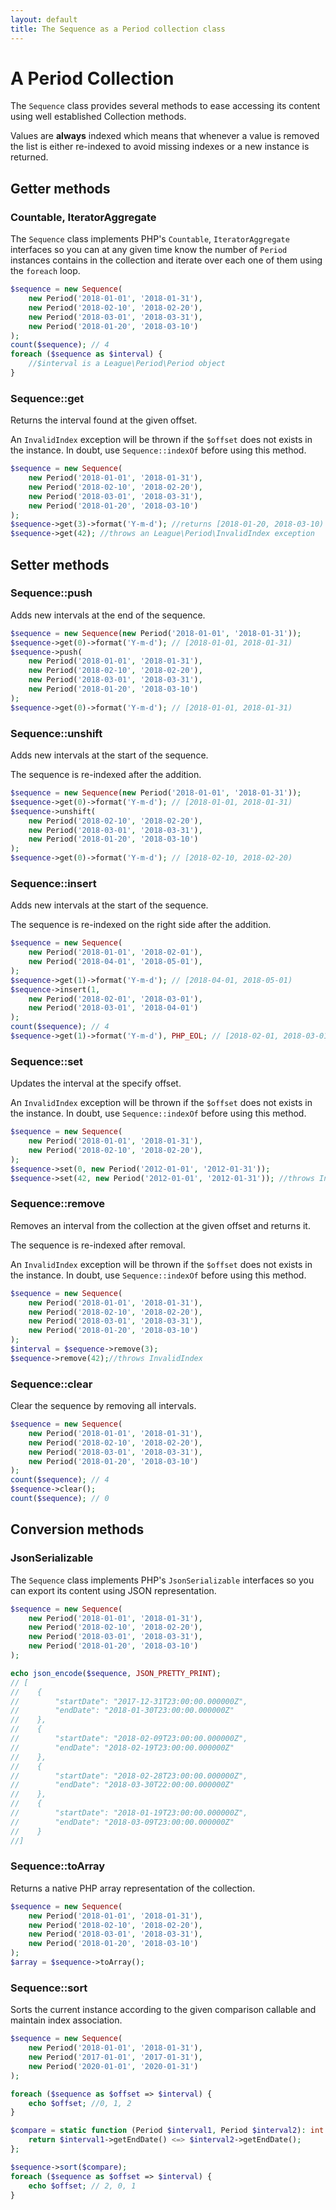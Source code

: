 ```yaml
---
layout: default
title: The Sequence as a Period collection class
---
```


# A Period Collection

The `Sequence` class provides several methods to ease accessing its content using well established Collection methods.

<p class="message-warning">Values are <strong>always</strong> indexed which means that whenever a value is removed the list is either re-indexed to avoid missing indexes or a new instance is returned.</p>

## Getter methods

### Countable, IteratorAggregate

The `Sequence` class implements PHP's `Countable`, `IteratorAggregate` interfaces so you can at any given time know the number of `Period` instances contains in the collection and iterate over each one of them using the `foreach` loop.

~~~php
$sequence = new Sequence(
    new Period('2018-01-01', '2018-01-31'),
    new Period('2018-02-10', '2018-02-20'),
    new Period('2018-03-01', '2018-03-31'),
    new Period('2018-01-20', '2018-03-10')
);
count($sequence); // 4
foreach ($sequence as $interval) {
	//$interval is a League\Period\Period object
}
~~~

### Sequence::get

Returns the interval found at the given offset.

<p class="message-warning">An <code>InvalidIndex</code> exception will be thrown if the <code>$offset</code> does not exists in the instance. In doubt, use <code>Sequence::indexOf</code> before using this method.</p>

~~~php
$sequence = new Sequence(
    new Period('2018-01-01', '2018-01-31'),
    new Period('2018-02-10', '2018-02-20'),
    new Period('2018-03-01', '2018-03-31'),
    new Period('2018-01-20', '2018-03-10')
);
$sequence->get(3)->format('Y-m-d'); //returns [2018-01-20, 2018-03-10)
$sequence->get(42); //throws an League\Period\InvalidIndex exception
~~~

## Setter methods

### Sequence::push

Adds new intervals at the end of the sequence.

~~~php
$sequence = new Sequence(new Period('2018-01-01', '2018-01-31'));
$sequence->get(0)->format('Y-m-d'); // [2018-01-01, 2018-01-31)
$sequence->push(
    new Period('2018-01-01', '2018-01-31'),
    new Period('2018-02-10', '2018-02-20'),
    new Period('2018-03-01', '2018-03-31'),
    new Period('2018-01-20', '2018-03-10')
);
$sequence->get(0)->format('Y-m-d'); // [2018-01-01, 2018-01-31)
~~~

### Sequence::unshift

Adds new intervals at the start of the sequence.

<p class="message-notice">The sequence is re-indexed after the addition.</p>

~~~php
$sequence = new Sequence(new Period('2018-01-01', '2018-01-31'));
$sequence->get(0)->format('Y-m-d'); // [2018-01-01, 2018-01-31)
$sequence->unshift(
    new Period('2018-02-10', '2018-02-20'),
    new Period('2018-03-01', '2018-03-31'),
    new Period('2018-01-20', '2018-03-10')
);
$sequence->get(0)->format('Y-m-d'); // [2018-02-10, 2018-02-20)
~~~

### Sequence::insert

Adds new intervals at the start of the sequence.

<p class="message-notice">The sequence is re-indexed on the right side after the addition.</p>

~~~php
$sequence = new Sequence(
    new Period('2018-01-01', '2018-02-01'),
    new Period('2018-04-01', '2018-05-01'),
);
$sequence->get(1)->format('Y-m-d'); // [2018-04-01, 2018-05-01)
$sequence->insert(1,
    new Period('2018-02-01', '2018-03-01'),
    new Period('2018-03-01', '2018-04-01')
);
count($sequence); // 4
$sequence->get(1)->format('Y-m-d'), PHP_EOL; // [2018-02-01, 2018-03-01)
~~~

### Sequence::set

Updates the interval at the specify offset.

<p class="message-warning">An <code>InvalidIndex</code> exception will be thrown if the <code>$offset</code> does not exists in the instance. In doubt, use <code>Sequence::indexOf</code> before using this method.</p>

~~~php
$sequence = new Sequence(
    new Period('2018-01-01', '2018-01-31'),
    new Period('2018-02-10', '2018-02-20'),
);
$sequence->set(0, new Period('2012-01-01', '2012-01-31'));
$sequence->set(42, new Period('2012-01-01', '2012-01-31')); //throws InvalidIndex
~~~

### Sequence::remove

Removes an interval from the collection at the given offset and returns it.

<p class="message-notice">The sequence is re-indexed after removal.</p>

<p class="message-warning">An <code>InvalidIndex</code> exception will be thrown if the <code>$offset</code> does not exists in the instance. In doubt, use <code>Sequence::indexOf</code> before using this method.</p>

~~~php
$sequence = new Sequence(
    new Period('2018-01-01', '2018-01-31'),
    new Period('2018-02-10', '2018-02-20'),
    new Period('2018-03-01', '2018-03-31'),
    new Period('2018-01-20', '2018-03-10')
);
$interval = $sequence->remove(3);
$sequence->remove(42);//throws InvalidIndex
~~~

### Sequence::clear

Clear the sequence by removing all intervals.

~~~php
$sequence = new Sequence(
    new Period('2018-01-01', '2018-01-31'),
    new Period('2018-02-10', '2018-02-20'),
    new Period('2018-03-01', '2018-03-31'),
    new Period('2018-01-20', '2018-03-10')
);
count($sequence); // 4
$sequence->clear();
count($sequence); // 0
~~~

## Conversion methods

### JsonSerializable

The `Sequence` class implements PHP's `JsonSerializable` interfaces so you can export its content using JSON representation.

~~~php
$sequence = new Sequence(
    new Period('2018-01-01', '2018-01-31'),
    new Period('2018-02-10', '2018-02-20'),
    new Period('2018-03-01', '2018-03-31'),
    new Period('2018-01-20', '2018-03-10')
);

echo json_encode($sequence, JSON_PRETTY_PRINT);
// [
//    {
//        "startDate": "2017-12-31T23:00:00.000000Z",
//        "endDate": "2018-01-30T23:00:00.000000Z"
//    },
//    {
//        "startDate": "2018-02-09T23:00:00.000000Z",
//        "endDate": "2018-02-19T23:00:00.000000Z"
//    },
//    {
//        "startDate": "2018-02-28T23:00:00.000000Z",
//        "endDate": "2018-03-30T22:00:00.000000Z"
//    },
//    {
//        "startDate": "2018-01-19T23:00:00.000000Z",
//        "endDate": "2018-03-09T23:00:00.000000Z"
//    }
//]
~~~

### Sequence::toArray

Returns a native PHP array representation of the collection.

~~~php
$sequence = new Sequence(
    new Period('2018-01-01', '2018-01-31'),
    new Period('2018-02-10', '2018-02-20'),
    new Period('2018-03-01', '2018-03-31'),
    new Period('2018-01-20', '2018-03-10')
);
$array = $sequence->toArray();
~~~

### Sequence::sort

Sorts the current instance according to the given comparison callable and maintain index association.

~~~php
$sequence = new Sequence(
    new Period('2018-01-01', '2018-01-31'),
    new Period('2017-01-01', '2017-01-31'),
    new Period('2020-01-01', '2020-01-31')
);

foreach ($sequence as $offset => $interval) {
    echo $offset; //0, 1, 2
}

$compare = static function (Period $interval1, Period $interval2): int {
    return $interval1->getEndDate() <=> $interval2->getEndDate();
};

$sequence->sort($compare);
foreach ($sequence as $offset => $interval) {
    echo $offset; // 2, 0, 1
}
~~~